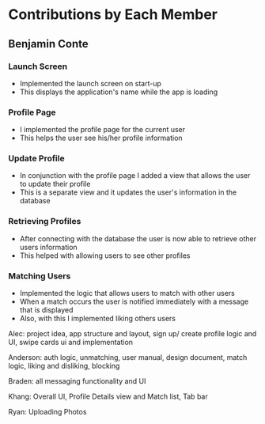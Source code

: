 # Contributions by Each Member

## Benjamin Conte

### Launch Screen
- Implemented the launch screen on start-up 
- This displays the application's name while the app is loading

### Profile Page
- I implemented the profile page for the current user
- This helps the user see his/her profile information

### Update Profile
- In conjunction with the profile page I added a view that allows the user to update their profile
- This is a separate view and it updates the user's information in the database

### Retrieving Profiles
- After connecting with the database the user is now able to retrieve other users information
- This helped with allowing users to see other profiles

### Matching Users
- Implemented the logic that allows users to match with other users
- When a match occurs the user is notified immediately with a message that is displayed
- Also, with this I implemented liking others users

Alec: project idea, app structure and layout, sign up/ create profile logic and UI, swipe cards ui and implementation

Anderson: auth logic, unmatching, user manual, design document, match logic, liking and disliking, blocking

Braden: all messaging functionality and UI

Khang: Overall UI, Profile Details view and Match list, Tab bar

Ryan: Uploading Photos
